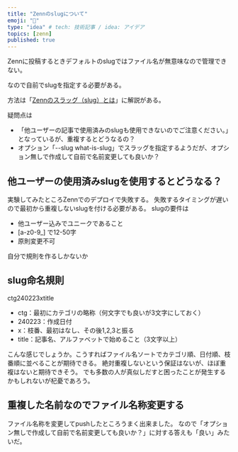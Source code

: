 ```yaml
---
title: "Zennのslugについて"
emoji: "📑"
type: "idea" # tech: 技術記事 / idea: アイデア
topics: [zenn]
published: true
---
```

Zennに投稿するときデフォルトのslugではファイル名が無意味なので管理できない。

なので自前でslugを指定する必要がある。

方法は「[Zennのスラッグ（slug）とは](Zennのスラッグ（slug）とは)」に解説がある。

疑問点は

- 「他ユーザーの記事で使用済みのslugも使用できないのでご注意ください。」となっているが、重複するとどうなるの？
- オプション「--slug what-is-slug」でスラッグを指定するようだが、オプション無しで作成して自前で名前変更しても良いか？
  
## 他ユーザーの使用済みslugを使用するとどうなる？

実験してみたところZennでのデプロイで失敗する。
失敗するタイミングが遅いので最初から重複しないslugを付ける必要がある。
slugの要件は
- 他ユーザー込みでユニークであること
- [a-z0-9_] で12-50字
- 原則変更不可

自分で規則を作るしかないか

## slug命名規則

ctg240223xtitle

- ctg：最初にカテゴリの略称（何文字でも良いが3文字にしておく）
- 240223：作成日付
- x：枝番、最初はなし、その後1,2,3と振る
- title：記事名、アルファベットで始めること（3文字以上）
  
こんな感じでしょうか。こうすればファイル名ソートでカテゴリ順、日付順、枝番順に並べることが期待できる。
絶対重複しないという保証はないが、ほぼ重複はないと期待できそう。
でも多数の人が真似しだすと困ったことが発生するかもしれないが杞憂であろう。

## 重複した名前なのでファイル名称変更する

ファイル名称を変更してpushしたところうまく出来ました。
なので「オプション無しで作成して自前で名前変更しても良いか？」に対する答えも「良い」みたいだ。